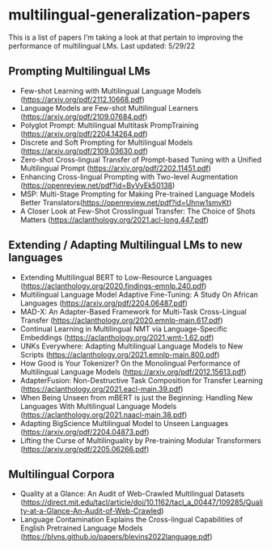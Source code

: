 # multilingual-generalization-papers
This is a list of papers I'm taking a look at that pertain to improving the performance of multilingual LMs. Last updated: 5/29/22


## Prompting Multilingual LMs


- Few-shot Learning with Multilingual Language Models (https://arxiv.org/pdf/2112.10668.pdf)
- Language Models are Few-shot Multilingual Learners (https://arxiv.org/pdf/2109.07684.pdf)
- Polyglot Prompt: Multilingual Multitask PrompTraining (https://arxiv.org/pdf/2204.14264.pdf)
- Discrete and Soft Prompting for Multilingual Models (https://arxiv.org/pdf/2109.03630.pdf)
- Zero-shot Cross-lingual Transfer of Prompt-based Tuning with a Unified Multilingual Prompt (https://arxiv.org/pdf/2202.11451.pdf)
- Enhancing Cross-lingual Prompting with Two-level Augmentation (https://openreview.net/pdf?id=ByVyEk50138)
- MSP: Multi-Stage Prompting for Making Pre-trained Language Models Better Translators(https://openreview.net/pdf?id=Uhnw1smvKt)
- A Closer Look at Few-Shot Crosslingual Transfer: The Choice of Shots Matters (https://aclanthology.org/2021.acl-long.447.pdf)



## Extending / Adapting Multilingual LMs to new languages

- Extending Multilingual BERT to Low-Resource Languages (https://aclanthology.org/2020.findings-emnlp.240.pdf)
- Multilingual Language Model Adaptive Fine-Tuning: A Study On African Languages (https://arxiv.org/pdf/2204.06487.pdf)
- MAD-X: An Adapter-Based Framework for
Multi-Task Cross-Lingual Transfer (https://aclanthology.org/2020.emnlp-main.617.pdf)
- Continual Learning in Multilingual NMT via Language-Specific
Embeddings (https://aclanthology.org/2021.wmt-1.62.pdf)
- UNKs Everywhere:
Adapting Multilingual Language Models to New Scripts (https://aclanthology.org/2021.emnlp-main.800.pdf)
- How Good is Your Tokenizer? On the Monolingual Performance of Multilingual Language Models (https://arxiv.org/pdf/2012.15613.pdf)
- AdapterFusion:
Non-Destructive Task Composition for Transfer Learning (https://aclanthology.org/2021.eacl-main.39.pdf)
- When Being Unseen from mBERT is just the Beginning:
Handling New Languages With Multilingual Language Models (https://aclanthology.org/2021.naacl-main.38.pdf)
- Adapting BigScience Multilingual Model to Unseen Languages (https://arxiv.org/pdf/2204.04873.pdf)
- Lifting the Curse of Multilinguality by Pre-training Modular Transformers (https://arxiv.org/pdf/2205.06266.pdf)


## Multilingual Corpora
- Quality at a Glance: An Audit of Web-Crawled Multilingual Datasets (https://direct.mit.edu/tacl/article/doi/10.1162/tacl_a_00447/109285/Quality-at-a-Glance-An-Audit-of-Web-Crawled)
- Language Contamination Explains the Cross-lingual Capabilities of English Pretrained Language Models (https://blvns.github.io/papers/blevins2022language.pdf)

